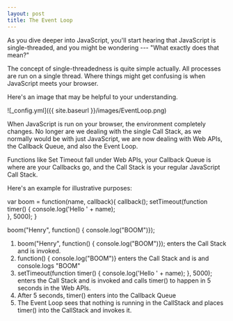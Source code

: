 ```yaml
---
layout: post
title: The Event Loop
---
```


As you dive deeper into JavaScript, you'll start hearing that JavaScript is single-threaded, and you might be wondering --- "What exactly does that mean?"

The concept of single-threadedness is quite simple actually. All processes are run on a single thread. Where things might get confusing is when JavaScript meets your browser.

Here's an image that may be helpful to your understanding.

![_config.yml]({{ site.baseurl }}/images/EventLoop.png)

When JavaScript is run on your browser, the environment completely changes. No longer are we dealing with the single Call Stack, as we normally would be with just JavaScript, we are now dealing with Web APIs, the Callback Queue, and also the Event Loop.

Functions like Set Timeout fall under Web APIs, your Callback Queue is where are your Callbacks go, and the Call Stack is your regular JavaScript Call Stack.

Here's an example for illustrative purposes:

var boom = function(name, callback){
    callback();
    setTimeout(function timer() {
        console.log('Hello ' + name);    
    }, 5000);
}

boom("Henry", function() { console.log("BOOM")});

1. boom("Henry", function() { console.log("BOOM")}); enters the Call Stack and is invoked.
2. function() { console.log("BOOM")} enters the Call Stack and is and console.logs "BOOM"
3. setTimeout(function timer() { console.log('Hello ' + name); }, 5000); enters the Call Stack and is invoked and calls timer() to happen in 5 seconds in the Web APIs.
4. After 5 seconds, timer() enters into the Callback Queue
5. The Event Loop sees that nothing is running in the CallStack and places timer() into the CallStack and invokes it.